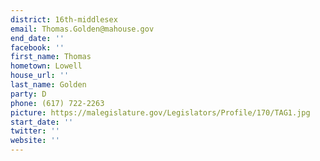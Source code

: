```yaml
---
district: 16th-middlesex
email: Thomas.Golden@mahouse.gov
end_date: ''
facebook: ''
first_name: Thomas
hometown: Lowell
house_url: ''
last_name: Golden
party: D
phone: (617) 722-2263
picture: https://malegislature.gov/Legislators/Profile/170/TAG1.jpg
start_date: ''
twitter: ''
website: ''
---
```

